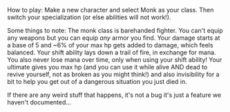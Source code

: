 How to play: Make a new character and select Monk as your class. Then switch your specialization (or else abilities will not work!).

Some things to note: The monk class is barehanded fighter. You can't equip any weapons but you can equip *any* armor you find. Your damage starts at a base of 5 and ~6% of your max hp gets added to damage, which feels balanced. Your shift ability lays down a trail of fire, in exchange for mana. You also never lose mana over time, only when using your shift ability! Your ultimate gives you max hp (and you can use it while alive AND dead to revive yourself, not as broken as you might think!) and also invisibility for a bit to help you get out of a dangerous situation you just died in. 

If there are any weird stuff that happens, it's not a bug it's just a feature we haven't documented...
